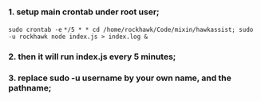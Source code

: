 ### 1. setup main crontab under root user;
` sudo crontab -e `
` */5 * * cd /home/rockhawk/Code/mixin/hawkassist; sudo -u rockhawk node index.js > index.log & `

### 2. then it will run index.js every 5 minutes;

### 3. replace sudo -u username by your own name, and the pathname;
